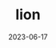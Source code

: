 ---
title: "lion"
cc-type: mammal
date: 2023-06-17
hashtag: lion
tags:
  - Mammal
  - Animal
type-of:
  - Mammal
---